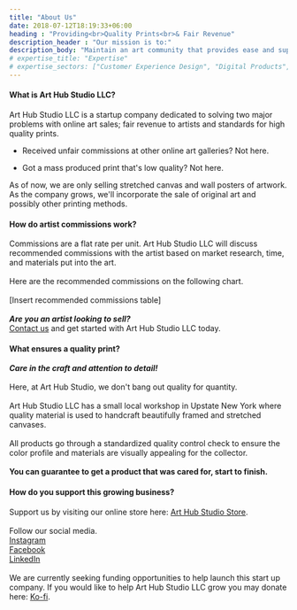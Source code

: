 ```yaml
---
title: "About Us"
date: 2018-07-12T18:19:33+06:00
heading : "Providing<br>Quality Prints<br>& Fair Revenue"
description_header : "Our mission is to:" 
description_body: "Maintain an art community that provides ease and support to artists so they may gain fair revenue, while standardizing the quality of Artist's prints to produce the same quality product for collectors with every purchase."
# expertise_title: "Expertise"
# expertise_sectors: ["Customer Experience Design", "Digital Products", "Development", "Campaign & Content", "Employer Branding", "Animation & Motion Graphics", "Packaging & Product Design", "Retail & Spacial", "Print & Editorial Design", "Concept/Text", "Information Design"]
---
```


#### What is Art Hub Studio LLC?

Art Hub Studio LLC is a startup company dedicated to solving two major problems with online art sales; fair revenue to artists and standards for high quality prints.

- Received unfair commissions at other online art galleries? Not here.

- Got a mass produced print that's low quality? Not here.

As of now, we are only selling stretched canvas and wall posters of artwork. As the company grows, we'll incorporate the sale of original art and possibly other printing methods.

#### How do artist commissions work?

Commissions are a flat rate per unit. Art Hub Studio LLC will discuss recommended commissions with the artist based on market research, time, and materials put into the art.\
\
Here are the recommended commissions on the following chart.\
\
[Insert recommended commissions table]\
\
***Are you an artist looking to sell?***\
[Contact us](https://arthub.studio/contact) and get started with Art Hub Studio LLC today.

#### What ensures a quality print?

***Care in the craft and attention to detail!***\
\
Here, at Art Hub Studio, we don't bang out quality for quantity.\
\
Art Hub Studio LLC has a small local workshop in Upstate New York where quality material is used to handcraft beautifully framed and stretched canvases.\
\
All products go through a standardized quality control check to ensure the color profile and materials are visually appealing for the collector.\
\
**You can guarantee to get a product that was cared for, start to finish.**

#### How do you support this growing business?

Support us by visiting our online store here: [Art Hub Studio Store](https://shop.arthub.studio).\
\
Follow our social media.\
[Instagram](https://www.instagram.com/art_hub_studio_llc/)\
[Facebook](https://www.facebook.com/ArtHubStudioLLC/)\
[LinkedIn](https://www.linkedin.com/company/art-hub-studio-llc/)\
\
We are currently seeking funding opportunities to help launch this start up company. If you would like to help Art Hub Studio LLC grow you may donate here: [Ko-fi](https://ko-fi.com/arthubstudiollc).
